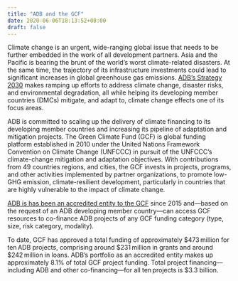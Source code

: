 ```yaml
---
title: "ADB and the GCF"
date: 2020-06-06T18:13:52+08:00
draft: false
---
```


Climate change is an urgent, wide-ranging global issue that needs to be further embedded in the work of all development partners. Asia and the Pacific is bearing the brunt of the world’s worst climate-related disasters. At the same time, the trajectory of its infrastructure investments could lead to significant increases in global greenhouse gas emissions. [ADB’s Strategy 2030](https://www.adb.org/about/strategy-2030-operational-priorities) makes ramping up efforts to address climate change, disaster risks, and environmental degradation, all while helping its developing member countries (DMCs) mitigate, and adapt to, climate change effects one of its focus areas.

ADB is committed to scaling up the delivery of climate financing to its developing member countries and increasing its pipeline of adaptation and mitigation projects.
The Green Climate Fund (GCF) is global funding platform established in 2010 under the United Nations Framework Convention on Climate Change (UNFCCC) in pursuit of the UNFCCC’s climate-change mitigation and adaptation objectives. With contributions from 49 countries regions, and cities, the GCF invests in projects, programs, and other activities implemented by partner organizations, to promote low-GHG emission, climate-resilient development, particularly in countries that are highly vulnerable to the impact of climate change.

[ADB is has been an accredited entity to the GCF](https://www.greenclimate.fund/ae/adb) since 2015 and—based on the request of an ADB developing member country—can access GCF resources to co-finance ADB projects of any GCF funding category (type, size, risk category, modality).
 
To date, GCF has approved a total funding of approximately $473 million for ten ADB projects, comprising around $231 million in grants and around $242 million in loans. ADB’s portfolio as an accredited entity makes up approximately 8.1% of total GCF project funding. Total project financing—including ADB and other co-financing—for all ten projects is $3.3 billion. 

